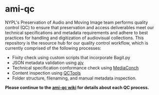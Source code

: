# ami-qc
NYPL's Preservation of Audio and Moving Image team performs quality control (QC) to ensure that preservation and access deliverables meet our technical specifications and metadata requirements and adhere to best practices for handling and digitization of audiovisual collections. This repository is the resource hub for our quality control workflow, which is currently comprised of the following processes:
* Fixity check using custom scripts that incorporate Bagit.py
* JSON metadata validation using [ajv](https://github.com/epoberezkin/ajv)
* Technical specification conformance check using [MediaConch](https://mediaarea.net/MediaConch/)
* Content inspection using [QCTools](https://bavc.org/preserve-media/preservation-tools)
* Folder structure, filenaming, and manual metadata inspection.

**Please continue to the [ami-qc wiki](https://github.com/NYPL/ami-qc/wiki) for details about each QC process.**


